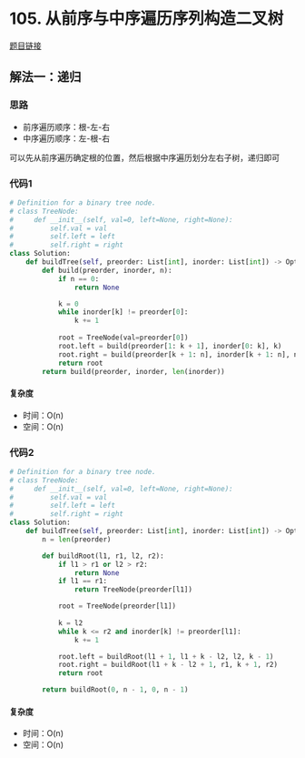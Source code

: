 # 105. 从前序与中序遍历序列构造二叉树

[题目链接](https://leetcode.cn/problems/construct-binary-tree-from-preorder-and-inorder-traversal/description/)

## 解法一：递归

### 思路

- 前序遍历顺序：根-左-右
- 中序遍历顺序：左-根-右

可以先从前序遍历确定根的位置，然后根据中序遍历划分左右子树，递归即可

### 代码1

```py
# Definition for a binary tree node.
# class TreeNode:
#     def __init__(self, val=0, left=None, right=None):
#         self.val = val
#         self.left = left
#         self.right = right
class Solution:
    def buildTree(self, preorder: List[int], inorder: List[int]) -> Optional[TreeNode]:
        def build(preorder, inorder, n):
            if n == 0:
                return None

            k = 0
            while inorder[k] != preorder[0]:
                k += 1
            
            root = TreeNode(val=preorder[0])
            root.left = build(preorder[1: k + 1], inorder[0: k], k)
            root.right = build(preorder[k + 1: n], inorder[k + 1: n], n - k - 1)
            return root
        return build(preorder, inorder, len(inorder))
```

#### 复杂度

- 时间：O(n)
- 空间：O(n)

### 代码2

```py
# Definition for a binary tree node.
# class TreeNode:
#     def __init__(self, val=0, left=None, right=None):
#         self.val = val
#         self.left = left
#         self.right = right
class Solution:
    def buildTree(self, preorder: List[int], inorder: List[int]) -> Optional[TreeNode]:
        n = len(preorder)

        def buildRoot(l1, r1, l2, r2):
            if l1 > r1 or l2 > r2:
                return None
            if l1 == r1:
                return TreeNode(preorder[l1])

            root = TreeNode(preorder[l1])
            
            k = l2
            while k <= r2 and inorder[k] != preorder[l1]:
                k += 1

            root.left = buildRoot(l1 + 1, l1 + k - l2, l2, k - 1)
            root.right = buildRoot(l1 + k - l2 + 1, r1, k + 1, r2)
            return root

        return buildRoot(0, n - 1, 0, n - 1)
```

#### 复杂度

- 时间：O(n)
- 空间：O(n)

